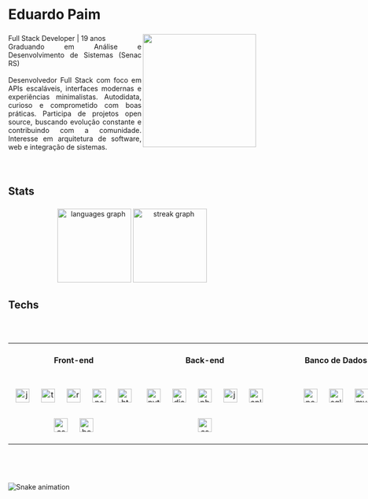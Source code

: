 <h1 align="left">Eduardo Paim</h1>

###

<img align="right" height="230" src="https://images.steamusercontent.com/ugc/1920240577473879513/E78D69340BF22AE35D74395C361288ABEB4187A8/?imw=5000&imh=5000&ima=fit&impolicy=Letterbox&imcolor=%23000000&letterbox=false"  />

###

<p align="justify">
Full Stack Developer | 19 anos <br>
Graduando em Análise e Desenvolvimento de Sistemas (Senac RS)<br><br>
Desenvolvedor Full Stack com foco em APIs escaláveis, interfaces modernas e experiências minimalistas. Autodidata, curioso e comprometido com boas práticas. Participa de projetos open source, buscando evolução constante e contribuindo com a comunidade. Interesse em arquitetura de software, web e integração de sistemas.
</p>

###

<br clear="both">

<h2 align="left">Stats</h2>

###

<div align="center">
  <img src="https://github-readme-stats.vercel.app/api/top-langs?username=Edu-2de&locale=en&hide_title=false&layout=compact&card_width=320&langs_count=6&theme=gotham&hide_border=false&order=2" height="150" alt="languages graph"  />
  <img src="https://streak-stats.demolab.com?user=Edu-2de&locale=en&mode=daily&theme=gotham&hide_border=false&border_radius=10&order=3" height="150" alt="streak graph"  />
</div>

###

<h2 align="left"></h2>

###

<!-- Tabela de tecnologias com espaçamento aumentado entre itens e espaço extra nas bordas -->
<h2 align="left">Techs</h2>

<div align="center" style="padding: 32px 0;">
  <table width="100%" style="min-width:800px;table-layout:fixed;border-spacing: 32px 16px;">
    <tr>
      <th width="33%" style="padding-top:24px; padding-bottom:24px;">Front-end</th>
      <th width="33%" style="padding-top:24px; padding-bottom:24px;">Back-end</th>
      <th width="33%" style="padding-top:24px; padding-bottom:24px;">Banco de Dados</th>
    </tr>
    <tr>
      <!-- FRONT-END -->
      <td align="center" valign="top" style="padding:24px 0;">
        <div style="display:flex; flex-wrap:wrap; justify-content:center; gap:32px 24px; padding:0 8px;">
          <img src="https://skillicons.dev/icons?i=js" height="28" alt="javascript logo" />
          <img src="https://skillicons.dev/icons?i=ts" height="28" alt="typescript logo" />
          <img src="https://cdn.jsdelivr.net/gh/devicons/devicon/icons/react/react-original.svg" height="28" alt="react logo" />
          <img src="https://cdn.jsdelivr.net/gh/devicons/devicon/icons/nextjs/nextjs-original.svg" height="28" alt="nextjs logo" />
          <img src="https://cdn.jsdelivr.net/gh/devicons/devicon/icons/html5/html5-original.svg" height="28" alt="html5 logo" />
          <img src="https://cdn.jsdelivr.net/gh/devicons/devicon/icons/css3/css3-original.svg" height="28" alt="css3 logo" />
          <img src="https://cdn.jsdelivr.net/gh/devicons/devicon/icons/bootstrap/bootstrap-original.svg" height="28" alt="bootstrap logo" />
        </div>
      </td>
      <!-- BACK-END -->
      <td align="center" valign="top" style="padding:24px 0;">
        <div style="display:flex; flex-wrap:wrap; justify-content:center; gap:32px 24px; padding:0 8px;">
          <img src="https://cdn.jsdelivr.net/gh/devicons/devicon/icons/python/python-original.svg" height="28" alt="python logo" />
          <img src="https://cdn.jsdelivr.net/gh/devicons/devicon/icons/django/django-plain.svg" height="28" alt="django logo" />
          <img src="https://cdn.jsdelivr.net/gh/devicons/devicon/icons/php/php-original.svg" height="28" alt="php logo" />
          <img src="https://cdn.jsdelivr.net/gh/devicons/devicon/icons/java/java-original.svg" height="28" alt="java logo" />
          <img src="https://cdn.jsdelivr.net/gh/devicons/devicon/icons/cplusplus/cplusplus-original.svg" height="28" alt="cplusplus logo" />
          <img src="https://cdn.jsdelivr.net/gh/devicons/devicon/icons/csharp/csharp-original.svg" height="28" alt="csharp logo" />
        </div>
      </td>
      <!-- BANCO DE DADOS -->
      <td align="center" valign="top" style="padding:24px 0;">
        <div style="display:flex; flex-wrap:wrap; justify-content:center; gap:32px 24px; padding:0 8px;">
          <img src="https://cdn.jsdelivr.net/gh/devicons/devicon/icons/postgresql/postgresql-original.svg" height="28" alt="postgresql logo" />
          <img src="https://cdn.jsdelivr.net/gh/devicons/devicon/icons/sqlite/sqlite-original.svg" height="28" alt="sqlite logo" />
          <img src="https://cdn.jsdelivr.net/gh/devicons/devicon/icons/mysql/mysql-original.svg" height="28" alt="mysql logo" />
        </div>
      </td>
    </tr>
  </table>
</div>

###

<h2 align="left"></h2>

###

<img src="https://raw.githubusercontent.com/Edu-2de/Edu-2de/output/snake.svg" alt="Snake animation" />

###

